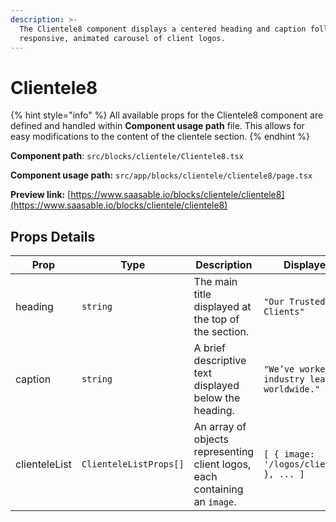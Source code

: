 ```yaml
---
description: >-
  The Clientele8 component displays a centered heading and caption followed by a
  responsive, animated carousel of client logos.
---
```


# Clientele8



{% hint style="info" %}
All available props for the Clientele8 component are defined and handled within **Component usage path** file. This allows for easy modifications to the content of the clientele section.
{% endhint %}

**Component path**: `src/blocks/clientele/Clientele8.tsx`

**Component usage path:**  `src/app/blocks/clientele/clientele8/page.tsx`

**Preview link:** [https://www.saasable.io/blocks/clientele/clientele8](https://www.saasable.io/blocks/clientele/clientele8)

## Props Details

| Prop          | Type                   | Description                                                                | Displayed as                                      |
| ------------- | ---------------------- | -------------------------------------------------------------------------- | ------------------------------------------------- |
| heading       | `string`               | The main title displayed at the top of the section.                        | `"Our Trusted Clients"`                           |
| caption       | `string`               | A brief descriptive text displayed below the heading.                      | `"We’ve worked with industry leaders worldwide."` |
| clienteleList | `ClienteleListProps[]` | An array of objects representing client logos, each containing an `image`. | `[ { image: '/logos/client1.svg' }, ... ]`        |
